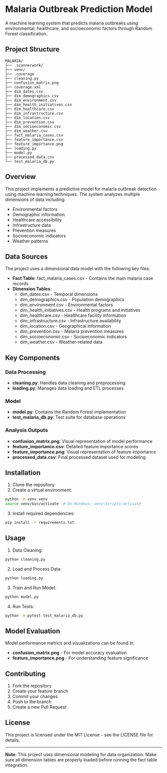 # Malaria Outbreak Prediction Model

A machine learning system that predicts malaria outbreaks using environmental, healthcare, and socioeconomic factors through Random Forest classification.

## Project Structure

```
MALARIA/
├── .scannerwork/
├── venv/
├── .coverage
├── cleaning.py
├── confusion_matrix.png
├── coverage.xml
├── dim_dates.csv
├── dim_demographics.csv
├── dim_environment.csv
├── dim_health_initiatives.csv
├── dim_healthcare.csv
├── dim_infrastructure.csv
├── dim_location.csv
├── dim_prevention.csv
├── dim_socioeconomic.csv
├── dim_weather.csv
├── fact_malaria_cases.csv
├── feature_importance.csv
├── feature_importance.png
├── loading.py
├── model.py
├── processed_data.csv
└── test_malaria_db.py
```

## Overview

This project implements a predictive model for malaria outbreak detection using machine learning techniques. The system analyzes multiple dimensions of data including:
- Environmental factors
- Demographic information
- Healthcare accessibility
- Infrastructure data
- Prevention measures
- Socioeconomic indicators
- Weather patterns

## Data Sources

The project uses a dimensional data model with the following key files:
- **Fact Table**: fact_malaria_cases.csv - Contains the main malaria case records
- **Dimension Tables**:
  - dim_dates.csv - Temporal dimensions
  - dim_demographics.csv - Population demographics
  - dim_environment.csv - Environmental factors
  - dim_health_initiatives.csv - Health programs and initiatives
  - dim_healthcare.csv - Healthcare facility information
  - dim_infrastructure.csv - Infrastructure availability
  - dim_location.csv - Geographical information
  - dim_prevention.csv - Malaria prevention measures
  - dim_socioeconomic.csv - Socioeconomic indicators
  - dim_weather.csv - Weather-related data

## Key Components

### Data Processing
- **cleaning.py**: Handles data cleaning and preprocessing
- **loading.py**: Manages data loading and ETL processes

### Model
- **model.py**: Contains the Random Forest implementation
- **test_malaria_db.py**: Test suite for database operations

### Analysis Outputs
- **confusion_matrix.png**: Visual representation of model performance
- **feature_importance.csv**: Detailed feature importance scores
- **feature_importance.png**: Visual representation of feature importance
- **processed_data.csv**: Final processed dataset used for modeling

## Installation

1. Clone the repository
2. Create a virtual environment:
```bash
python -m venv venv
source venv/bin/activate  # On Windows: venv\Scripts\activate
```

3. Install required dependencies:
```bash
pip install -r requirements.txt
```

## Usage

1. Data Cleaning:
```bash
python cleaning.py
```

2. Load and Process Data:
```bash
python loading.py
```

3. Train and Run Model:
```bash
python model.py
```

4. Run Tests:
```bash
python -m pytest test_malaria_db.py
```

## Model Evaluation

Model performance metrics and visualizations can be found in:
- **confusion_matrix.png** - For model accuracy evaluation
- **feature_importance.png** - For understanding feature significance

## Contributing

1. Fork the repository
2. Create your feature branch
3. Commit your changes
4. Push to the branch
5. Create a new Pull Request

## License

This project is licensed under the MIT License - see the LICENSE file for details.

---

**Note**: This project uses dimensional modeling for data organization. Make sure all dimension tables are properly loaded before running the fact table integration.

